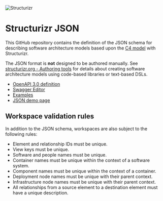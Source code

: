 ![Structurizr](docs/images/structurizr-banner.png)

# Structurizr JSON

This GitHub repository contains the definition of the JSON schema for describing software architecture models based upon the [C4 model](https://c4model.com) with Structurizr.

The JSON format is __not__ designed to be authored manually. See [structurizr.org - Authoring tools](https://structurizr.org/#authoring) for details about creating software architecture models using code-based libraries or text-based DSLs.

* [OpenAPI 3.0 definition ](structurizr.yaml)
* [Swagger Editor](https://editor.swagger.io/?url=https://raw.githubusercontent.com/structurizr/json/master/structurizr.yaml)
* [Examples](https://github.com/structurizr/examples)
* [JSON demo page](https://structurizr.com/json)

## Workspace validation rules

In addition to the JSON schema, workspaces are also subject to the following rules:

- Element and relationship IDs must be unique.
- View keys must be unique.
- Software and people names must be unique.
- Container names must be unique within the context of a software system.
- Component names must be unique within the context of a container.
- Deployment node names must be unique with their parent context.
- Infrastructure node names must be unique with their parent context.
- All relationships from a source element to a destination element must have a unique description.
